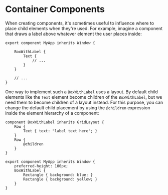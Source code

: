# Container Components

When creating components, it's sometimes useful to influence where to place
child elements when they're used. For example, imagine a component that draws
a label above whatever element the user places inside:

```slint,ignore
export component MyApp inherits Window {

    BoxWithLabel {
        Text {
            // ...
        }
    }

    // ...
}
```

One way to implement such a `BoxWithLabel` uses a layout. By default child elements like
the `Text` element become children of the `BoxWithLabel`, but we need them to become
children of a layout instead. For this purpose, you can change the default child placement by using
the `@children` expression inside the element hierarchy of a component:

```slint
component BoxWithLabel inherits GridLayout {
    Row {
        Text { text: "label text here"; }
    }
    Row {
        @children
    }
}

export component MyApp inherits Window {
    preferred-height: 100px;
    BoxWithLabel {
        Rectangle { background: blue; }
        Rectangle { background: yellow; }
    }
}
```
